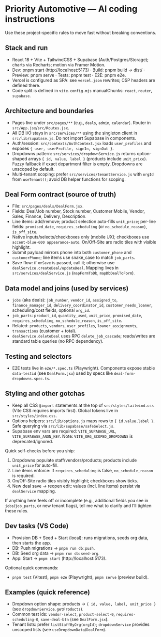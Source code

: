 # Priority Automotive — AI coding instructions

Use these project-specific rules to move fast without breaking conventions.

## Stack and run

- React 18 + Vite + TailwindCSS + Supabase (Auth/Postgres/Storage); charts via Recharts; motion via Framer Motion.
- Dev: pnpm start (http://localhost:5173) · Build: pnpm build → dist/ · Preview: pnpm serve · Tests: pnpm test · E2E: pnpm e2e.
- Vercel is configured as SPA: see `vercel.json` rewrites; CSP headers are defined there.
- Code split is defined in `vite.config.mjs` manualChunks: `react`, `router`, `supabase`.

## Architecture and boundaries

- Pages live under `src/pages/**` (e.g., `deals`, `admin`, `calendar`). Router in `src/App.jsx`/`src/Routes.jsx`.
- All DB I/O stays in `src/services/**` using the singleton client in `src/lib/supabase.js`. Do not import Supabase in components.
- Auth/session: `src/contexts/AuthContext.jsx` loads `user_profiles` and exposes `{ user, userProfile, signIn, signOut }`.
- Dropdowns pattern: `src/services/dropdownService.js` returns option-shaped arrays `{ id, value, label }` (products include `unit_price`). Fuzzy fallback if exact department filter is empty. Dropdowns are unscoped by default.
- Multi-tenant scoping: prefer `src/services/tenantService.js` with `orgId` from `useTenant()`; avoid DB helper functions for scoping.

## Deal Form contract (source of truth)

- File: `src/pages/deals/DealForm.jsx`.
- Fields: Deal/Job number, Stock number, Customer Mobile, Vendor, Sales, Finance, Delivery, Description.
- Line items: add/remove; product selection auto-fills `unit_price`; per-line fields: `promised_date`, `requires_scheduling` (or `no_schedule_reason`), `is_off_site`.
- Native inputs/selects/checkboxes only (mobile UX); checkboxes use `accent-blue-600 appearance-auto`. On/Off-Site are radio tiles with visible highlight.
- Submit payload mirrors phone into both `customer_phone` and `customerPhone`; line items use snake_case to match `job_parts`.
- Save flow: if `onSave` is passed, call it; otherwise use `dealService.createDeal/updateDeal`. Mapping lives in `src/services/dealService.js` (`mapFormToDb`, `mapDbDealToForm`).

## Data model and joins (used by services)

- `jobs` (aka deals): `job_number`, `vendor_id`, `assigned_to`, `finance_manager_id`, `delivery_coordinator_id`, `customer_needs_loaner`, scheduling/cost fields, optional `org_id`.
- `job_parts`: `product_id`, `quantity_used`, `unit_price`, `promised_date`, `requires_scheduling`, `no_schedule_reason`, `is_off_site`.
- Related: `products`, `vendors`, `user_profiles`, `loaner_assignments`, `transactions` (customer + total).
- `dealService.deleteDeal` uses RPC `delete_job_cascade`; reads/writes are standard table queries (no RPC dependency).

## Testing and selectors

- E2E tests live in `e2e/*.spec.ts` (Playwright). Components expose stable `data-testid` (see `DealForm.jsx`) used by specs like `deal-form-dropdowns.spec.ts`.

## Styling and other gotchas

- Keep all CSS `@import` statements at the top of `src/styles/tailwind.css` (Vite CSS requires imports first). Global tokens live in `src/styles/index.css`.
- Options helpers: `src/lib/options.js` maps rows to `{ id,value,label }`. Safe querying via `src/lib/supabase/safeSelect.js`.
- Supabase env vars are required: `VITE_SUPABASE_URL`, `VITE_SUPABASE_ANON_KEY`. Note: `VITE_ORG_SCOPED_DROPDOWNS` is deprecated/ignored.

Quick self-checks before you ship:

1. Dropdowns populate staff/vendors/products; products include `unit_price` for auto-fill.
2. Line items enforce: if `requires_scheduling` is false, `no_schedule_reason` is required.
3. On/Off-Site radio tiles visibly highlight; checkboxes show ticks.
4. New deal save → reopen edit: values (incl. line items) persist via `dealService` mapping.

If anything here feels off or incomplete (e.g., additional fields you see in `jobs`/`job_parts`, or new tenant flags), tell me what to clarify and I’ll tighten these rules.

## Dev tasks (VS Code)

- Provision DB + Seed + Start (local): runs migrations, seeds org data, then starts the app.
- DB: Push migrations → `pnpm run db:push`.
- DB: Seed org data → `pnpm run db:seed-org`.
- App: Start → `pnpm start` (http://localhost:5173).

Optional quick commands:

- `pnpm test` (Vitest), `pnpm e2e` (Playwright), `pnpm serve` (preview build).

## Examples (quick reference)

- Dropdown option shape: products → `{ id, value, label, unit_price }` (see `dropdownService.getProducts`).
- Common test ids: `vendor-select`, `product-select-0`, `requires-scheduling-0`, `save-deal-btn` (see `DealForm.jsx`).
- Tenant lists: prefer `listStaffByOrg(orgId)`; `dropdownService` provides unscoped lists (see `useDropdownData`/`DealForm`).
